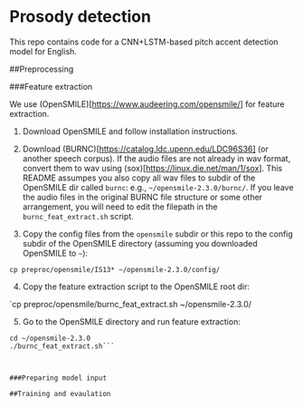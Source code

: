 # Prosody detection

This repo contains code for a CNN+LSTM-based pitch accent detection model for English.

##Preprocessing

###Feature extraction

We use (OpenSMILE)[https://www.audeering.com/opensmile/] for feature extraction. 

1. Download OpenSMILE and follow installation instructions.

2. Download (BURNC)[https://catalog.ldc.upenn.edu/LDC96S36] (or another speech corpus). If the audio files are not already in wav format, convert them to wav using (sox)[https://linux.die.net/man/1/sox]. This README assumpes you also copy all wav files to subdir of the OpenSMILE dir called `burnc`: e.g., `~/opensmile-2.3.0/burnc/`. If you leave the audio files in the original BURNC file structure or some other arrangement, you will need to edit the filepath in the `burnc_feat_extract.sh` script.

3. Copy the config files from the `opensmile` subdir or this repo to the config subdir of the OpenSMILE directory (assuming you downloaded OpenSMILE to `~`):

`cp preproc/opensmile/IS13* ~/opensmile-2.3.0/config/`

4. Copy the feature extraction script to the OpenSMILE root dir:

`cp preproc/opensmile/burnc_feat_extract.sh ~/opensmile-2.3.0/

5. Go to the OpenSMILE directory and run feature extraction:

```
cd ~/opensmile-2.3.0
./burnc_feat_extract.sh```



###Preparing model input

##Training and evaulation